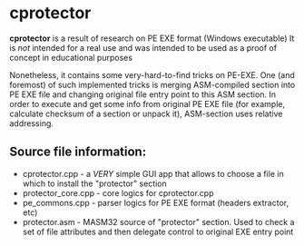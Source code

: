 cprotector
==========

**cprotector** is a result of research on PE EXE format (Windows executable) 
It is <em>not</em> intended for a real use and was intended to be used as a proof of concept in educational purposes

Nonetheless, it contains some very-hard-to-find tricks on PE-EXE.
One (and foremost) of such implemented tricks is merging ASM-compiled section into PE EXE file and changing original file entry point to this ASM section. 
In order to execute and get some info from original PE EXE file (for example, calculate checksum of a section or unpack it), ASM-section uses relative addressing.

Source file information:
-------------------------

* cprotector.cpp - a <em>VERY</em> simple GUI app that allows to choose a file in which to install the "protector" section
* protector_core.cpp - core logics for cprotector.cpp
* pe_commons.cpp - parser logics for PE EXE format (headers extractor, etc)
* protector.asm - MASM32 source of "protector" section. Used to check a set of file attributes and then delegate control to original EXE entry point

